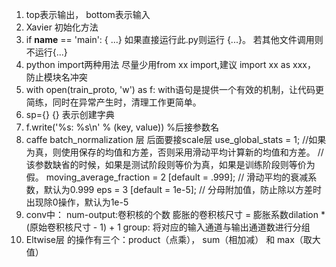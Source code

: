1.	top表示输出， bottom表示输入
2.	Xavier 初始化方法
3.	if __name__ == 'main': { ...} 如果直接运行此.py则运行 {...}。 若其他文件调用则不运行{...}
4.	python import两种用法 尽量少用from xx import,建议 import xx as xxx， 防止模块名冲突
5.	with open(train_proto, 'w') as f:  with语句是提供一个有效的机制，让代码更简练，同时在异常产生时，清理工作更简单。
6.	sp={} {} 表示创建字典
7.	f.write('%s: %s\n' % (key, value))    %后接参数名
8.	caffe batch_normalization 层 后面要接scale层
use_global_stats = 1; //如果为真，则使用保存的均值和方差，否则采用滑动平均计算新的均值和方差。
  // 该参数缺省的时候，如果是测试阶段则等价为真，如果是训练阶段则等价为假。
moving_average_fraction = 2 [default = .999]; 
  // 滑动平均的衰减系数，默认为0.999
eps = 3 [default = 1e-5];
  // 分母附加值，防止除以方差时出现除0操作，默认为1e-5
9.	conv中：
num-output:卷积核的个数
膨胀的卷积核尺寸 = 膨胀系数dilation * (原始卷积核尺寸 - 1) + 1
group: 将对应的输入通道与输出通道数进行分组
10.	Eltwise层
的操作有三个：product（点乘）， sum（相加减） 和 max（取大值）
